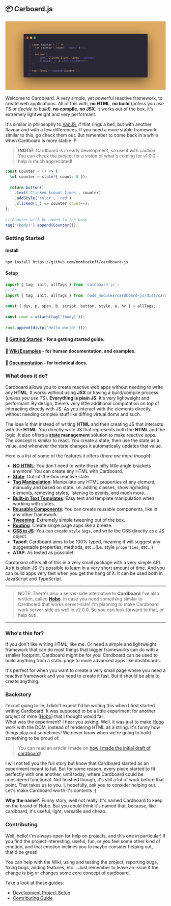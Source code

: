 ## 📦 Carboard.js


![](./header-img.png)

Welcome to Cardboard. A very simple, yet powerful reactive framework, to create web applications. 
All of this with, **no HTML**, **no build** (_unless you use TS or decide to build_), **no compile**, **no JSX**. 
It works out of the box, it's extremely lightweight and very performant. 

It's similar in philosophy to [VanJS](https://vanjs.org/), if that rings a bell, but with another flavour and with a few differences. If you need a more stable framework similar to this, go check them out. But remember to come back in a while when Cardboard is more stable :P

> **!NOTE!**: Cardboard is in early development, so use it with caution. You can check the project for a vision of what's coming for v1.0.0 - help is much appreciated! 


```ts
const Counter = () => {
  let counter = state({ count: 0 });

  return button()
    .text(`Clicked $count times`, counter)
    .addStyle('color', 'red')
    .clicked((_) => counter.count++);
};

// Counter will be added to the body
tag('(body)').append(Counter());
```


### Getting Started
#### Install

```
npm install https://github.com/nombrekeff/cardboard-js
```
#### Setup

```ts
import { tag, init, allTags } from 'cardboard-js';
// Or
import { tag, init, allTags } from 'node_modules/cardboard-js/dist/cardboard.js';

const { div, p, span, b, script, button, style, a, hr } = allTags;

const root = attach(tag('(body)'));

root.append(div(p('Hello world!')));
```

#### 🔸 [Getting Started](https://github.com/nombrekeff/cardboard-js/wiki/Getting-Started) - for a getting started guide.
#### 🔸 [Wiki Examples](https://github.com/nombrekeff/cardboard-js/wiki/Examples) - for human documentation, and examples.
#### 🔸 [Documentation](https://nombrekeff.github.io/cardboard-js/) - for technical docs.

### What does it do?

Cardboard allows you to create reactive web apps without needing to write any **HTML**. It works without using **JSX** or having a build/compile process (_unless you use TS_). **Everything is plain JS**. It's very lightweight and performant. By design, there's very little additional computation on top of interacting directly with JS. As you interact with the elements directly, without needing complex stuff like diffing virtual doms and such. 

The idea is that instead of writing **HTML** and then creating JS that interacts with the **HTML**. You directly write JS that represents both the **HTML** and the logic.
It also offers a **[state](#state) management** solution to make reactive apps. The concept is similar to react. You create a state, then use the state as a value, and whenever the state changes it automatically updates that value. 

Here is a list of some of the features it offers (_there are more though_):
* **[NO HTML](https://github.com/nombrekeff/cardboard-js/wiki/Tags)**: You don't need to write those nifty little angle brackets anymore! You can create any HTML with Cardboard.
* **[State](https://github.com/nombrekeff/cardboard-js/wiki/State)**: Out-of-the-box reactive state.
* **[Tag Manipulation](https://github.com/nombrekeff/cardboard-js/wiki/Manipulating-Tags)**: Manipulate any HTML properties of any element, manually and based on state. i.e. adding classes, showing/hiding elements, removing styles, listening to events, and much more...  
* **[Built-in Text Templates](https://github.com/nombrekeff/cardboard-js/wiki/Text-Templates)**: Easy text and template manipulation when working with states.
* **[Reusable Components](https://github.com/nombrekeff/cardboard-js/wiki/Reusable-Component)**: You can create reusable components, like in any other framework.
* **[Tweening](https://github.com/nombrekeff/cardboard-js/wiki/Tweening)**: Extremely simple tweening out of the box.
* **[Routing](https://github.com/nombrekeff/cardboard-js/wiki/Routing)**: Create single page apps like a breeze.
* **[CSS in JS](#css-in-js)**: You can create `style` tags, and write the CSS directly as a JS object.
* **Typed**: Cardboard aims to be 100% typed, meaning it will suggest any suggestable properties, methods, etc...(i.e. style `properties`, etc...)
* **ATAP**: As tested as possible!

Cardboard offers all of this in a very small package with a very simple API. As it is plain JS it's possible to learn in a very short amount of time. And you can build apps very fast when you get the hang of it. It can be used both in JavaScript and TypeScript.


----
> NOTE: There's also a server-side alternative to **Cardboard** I've also written, called [**Hobo**](https://github.com/nombrekeff/hobo-js). In case you need something similar to Cardboard that works server-side!
> I'm planning to make Cardboard work server-side as well in v2.0.0. So you can look forward to that, or help out!
----

### Who's this for?

If you don't like writing HTML, like me. Or need a simple and lightweight framework that can do most things that bigger frameworks can do with a smaller footprint, Cardboard might be for you!
Cardboard can be used to build anything from a static page to more advanced apps like dashboards.

It's perfect for when you want to create a very small page where you need a reactive framework and you need to create it fast. But it should be able to create anything.

### Backstory

I'm not going to lie, I didn't expect I'd be writing this when I first started writing Cardboard. It was supposed to be a little experiment for another project of mine ([Hobo](https://github.com/nombrekeff/hobo-js)) that I thought would fail.  
What was the experiment? I hear you asking. Well, it was just to make [Hobo](https://github.com/nombrekeff/hobo-js) work with the DOM, instead of rendering HTML as a string. It's funny how things play out sometimes! We never know when we're going to build something to be proud of. 

> You can read an article I made on [how I made the initial draft of cardboard](https://dev.to/nombrekeff/from-concept-to-reality-my-process-of-building-cardboard-40fb)!

I will not tell you the full story but know that Cardboard started as an experiment meant to fail. But for some reason, every piece started to fit perfectly with one another, 
until today, where Cardboard could be considered functional. Not finished though, it's still a lot of work before that point. That takes us to you. I, hopefully, ask you to consider helping out. Let's make Cardboard worth it's contents ;)

**Why the name?**: Funny story, well not really. It's named Cardboard to keep on the brand of Hobo. But you could think it's named that, because, like cardboard, it's useful, light, versatile and cheap. 

### Contributing

Well, hello! I'm always open for help on projects, and this one in particular! If you find the project interesting, useful, fun, or you feel some other kind of emotion, and that emotion inclines you to maybe consider helping out, that'd be great! 

You can help with the Wiki, using and testing the project, reporting bugs, fixing bugs, adding features, etc... Just remember to leave an issue if the change is big or changes some core concept of cardboard.

Take a look at these guides:
* [Development Project Setup](https://github.com/nombrekeff/cardboard-js/wiki/Development-Guide)
* [Contributing Guide](https://github.com/nombrekeff/cardboard-js/wiki/Contributing-Guide)






